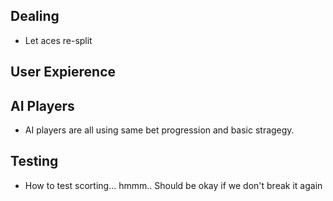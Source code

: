 
## Dealing
  * Let aces re-split

## User Expierence

## AI Players
  * AI players are all using same bet progression and basic stragegy.

## Testing
  * How to test scorting... hmmm.. Should be okay if we don't break it again

